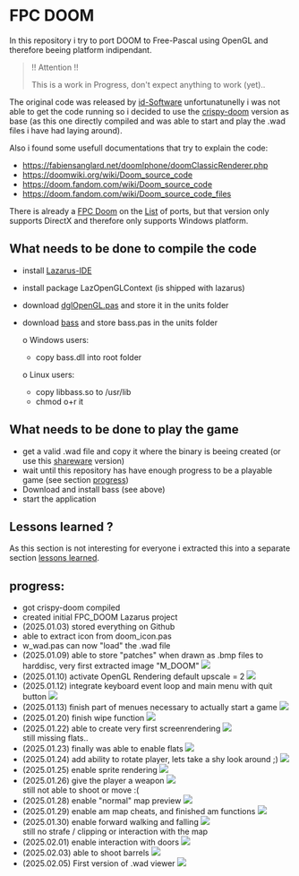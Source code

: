 # FPC DOOM

In this repository i try to port DOOM to Free-Pascal using OpenGL and therefore beeing platform indipendant.

> !! Attention !!
> 
> This is a work in Progress, don't expect anything to work (yet)..

The original code was released by [id-Software](https://github.com/id-Software/DOOM) unfortunatunelly 
i was not able to get the code running so i decided to use the 
[crispy-doom](https://github.com/fabiangreffrath/crispy-doom) version as base (as this one directly compiled 
and was able to start and play the .wad files i have had laying around).

Also i found some usefull documentations that try to explain the code:
- https://fabiensanglard.net/doomIphone/doomClassicRenderer.php
- https://doomwiki.org/wiki/Doom_source_code
- https://doom.fandom.com/wiki/Doom_source_code
- https://doom.fandom.com/wiki/Doom_source_code_files
  
There is already a [FPC Doom](https://github.com/jval1972/FPCDoom) on the [List](https://doomwiki.org/wiki/Source_port) of 
ports, but that version only supports DirectX and therefore only supports Windows platform.

## What needs to be done to compile the code
- install [Lazarus-IDE](https://www.lazarus-ide.org/)
- install package LazOpenGLContext (is shipped with lazarus)
- download [dglOpenGL.pas](https://github.com/saschawillems/dglopengl) and store it in the units folder
- download [bass](https://www.un4seen.com) and store bass.pas in the units folder

  o Windows users:
    - copy bass.dll into root folder  
  
  o Linux users:
    - copy libbass.so to /usr/lib 
    - chmod o+r it 
  
## What needs to be done to play the game
- get a valid .wad file and copy it where the binary is beeing created (or use this [shareware](https://www.doomworld.com/3ddownloads/ports/shareware_doom_iwad.zip) version)
- wait until this repository has have enough progress to be a playable game (see section [progress](#progress))
- Download and install bass (see above)
- start the application

## Lessons learned ?
As this section is not interesting for everyone i extracted this into a separate section [lessons learned](lessons_learned.md).

## progress:
<!-- 
Homepage used to create .gif images: https://ezgif.com/maker
-->
- got crispy-doom compiled
- created initial FPC_DOOM Lazarus project
- (2025.01.03) stored everything on Github
- able to extract icon from doom_icon.pas
- w_wad.pas can now "load" the .wad file
- (2025.01.09) able to store "patches" when drawn as .bmp files to harddisc, very first extracted image "M_DOOM" ![](documentation/doom.png)
- (2025.01.10) activate OpenGL Rendering default upscale = 2 ![](documentation/first_app_rendering.png)
- (2025.01.12) integrate keyboard event loop and main menu with quit button ![](documentation/Menu_first.gif)
- (2025.01.13) finish part of menues necessary to actually start a game ![](documentation/Menu_til_start.gif)
- (2025.01.20) finish wipe function ![](documentation/wipe.gif)
- (2025.01.22) able to create very first screenrendering ![](documentation/very_first_screenrender.png) <br> still missing flats..
- (2025.01.23) finally was able to enable flats ![](documentation/with_flats.png)
- (2025.01.24) add ability to rotate player, lets take a shy look around ;) ![](documentation/rotate.gif)
- (2025.01.25) enable sprite rendering ![](documentation/sprites.png)
- (2025.01.26) give the player a weapon ![](documentation/raise_pistol.gif) <br> still not able to shoot or move :(
- (2025.01.28) enable "normal" map preview ![](documentation/am_map_normal.gif)
- (2025.01.29) enable am map cheats, and finished am functions ![](documentation/am_map_finished.gif)
- (2025.01.30) enable forward walking and falling ![](documentation/walking.gif) <br> still no strafe / clipping or interaction with the map
- (2025.02.01) enable interaction with doors ![](documentation/open_door.gif)
- (2025.02.03) able to shoot barrels ![](documentation/shoot_barrel.gif)
- (2025.02.05) First version of .wad viewer ![](documentation/WAD_Viewer_001.png)